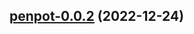 

## [penpot-0.0.2](https://github.com/truecharts/charts/compare/penpot-0.0.1...penpot-0.0.2) (2022-12-24)

